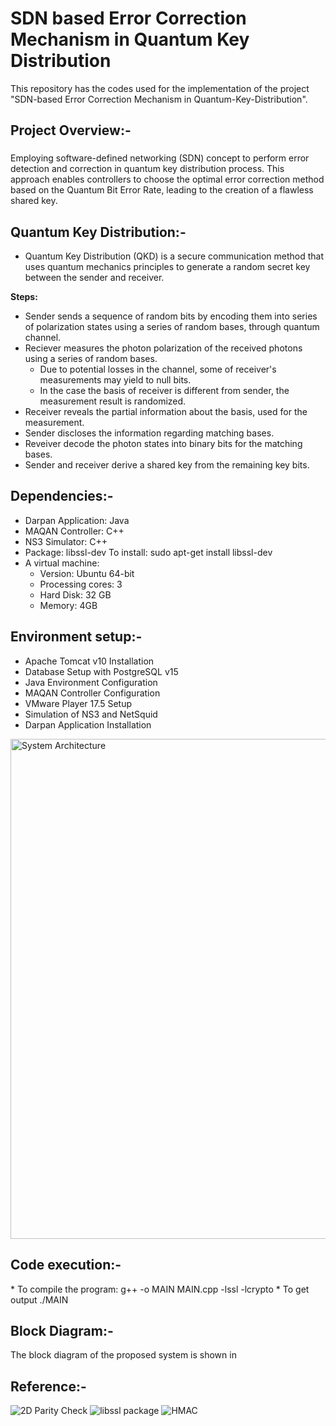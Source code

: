 # SDN based Error Correction Mechanism in Quantum Key Distribution
This repository has the codes used for the implementation of the project "SDN-based Error Correction Mechanism in Quantum-Key-Distribution".
###

<h2 align="left">Project Overview:- </h2>

###
Employing software-defined networking (SDN) concept to perform error detection and correction in quantum key distribution process. This approach enables controllers to choose the optimal error correction method based on the Quantum Bit Error Rate, leading to the creation of a flawless shared key.

<h2 align="left">Quantum Key Distribution:- </h2>

* Quantum Key Distribution (QKD) is a secure communication method that uses quantum mechanics principles to generate a random secret key between the sender and receiver.

**Steps:**

* Sender sends a sequence of random bits by encoding them into series of polarization states using a series of random bases, through quantum channel. 
* Reciever measures the photon polarization of the received photons using a series of random bases.
    * Due to potential losses in the channel, some of receiver's measurements may yield to null bits.
    * In the case the basis of receiver is different from sender, the measurement result is randomized.
* Receiver reveals the partial information about the basis, used for the measurement. 
* Sender discloses the information regarding matching bases. 
* Reveiver decode the photon states into binary bits for the matching bases. 
* Sender and receiver derive a shared key from the remaining key bits.  

###
 <h2 align="left">Dependencies:- </h2>
 
 * Darpan Application: Java 
 * MAQAN Controller: C++
 * NS3 Simulator: C++
 * Package: libssl-dev
   To install: sudo apt-get install libssl-dev
 * A virtual machine:
      * Version: Ubuntu 64-bit
      * Processing cores: 3
      * Hard Disk: 32 GB
      * Memory: 4GB

 <h2 align="left">Environment setup:- </h2>
 
* Apache Tomcat v10 Installation
* Database Setup with PostgreSQL v15 
* Java Environment Configuration
* MAQAN Controller Configuration
* VMware Player 17.5 Setup
* Simulation of NS3 and NetSquid
* Darpan Application Installation
<img width="800" alt="System Architecture" src="https://github.com/AmritaCSN/Rasha_Shajahan-SDN-based-Error-Correction-Mechanism-in-Quantum-Key-Distribution-Protocol/blob/main/Image/QKD-BlockDiagrams/Screenshot%202024-03-29%20132434.png">

 ###
 <h2 align="left">Code execution:- </h2>
* To compile the program:
   g++ -o MAIN MAIN.cpp -lssl -lcrypto
* To get output
   ./MAIN

<h2 align="left">Block Diagram:- </h2>
The block diagram of the proposed system is shown in
<h2 align="left">Reference:- </h2>

![2D Parity Check](https://www.geeksforgeeks.org/longitudinal-redundancy-check-lrc-2-d-parity-check/)
![libssl package](https://packages.debian.org/buster/libssl-dev)
![HMAC](https://en.wikipedia.org/wiki/HMAC)
